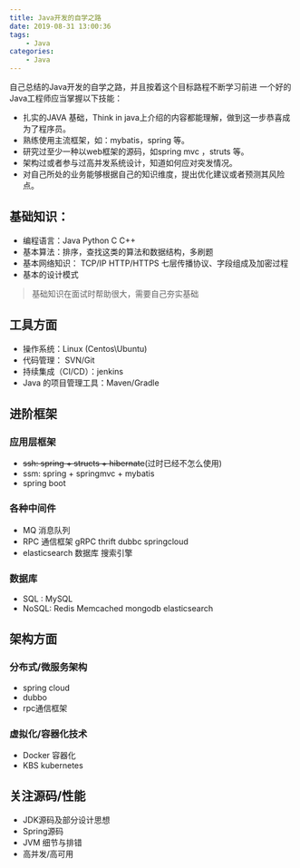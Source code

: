 ```yaml
---
title: Java开发的自学之路
date: 2019-08-31 13:00:36
tags:
    - Java
categories:
    - Java
---
```

 自己总结的Java开发的自学之路，并且按着这个目标路程不断学习前进
 一个好的Java工程师应当掌握以下技能：
- 扎实的JAVA 基础，Think in java上介绍的内容都能理解，做到这一步恭喜成为了程序员。
- 熟练使用主流框架，如：mybatis，spring 等。
- 研究过至少一种以web框架的源码，如spring mvc ，struts 等。
- 架构过或者参与过高并发系统设计，知道如何应对突发情况。
- 对自己所处的业务能够根据自己的知识维度，提出优化建议或者预测其风险点。
 <!--more-->

## 基础知识：

- 编程语言：Java Python C C++
- 基本算法：排序，查找这类的算法和数据结构，多刷题
- 基本网络知识： TCP/IP HTTP/HTTPS 七层传播协议、字段组成及加密过程
- 基本的设计模式

> 基础知识在面试时帮助很大，需要自己夯实基础


## 工具方面
- 操作系统：Linux (Centos\Ubuntu)
- 代码管理： SVN/Git
- 持续集成（CI/CD）：jenkins
- Java 的项目管理工具：Maven/Gradle

## 进阶框架

### 应用层框架

- ~~ssh: spring + structs + hibernate~~(过时已经不怎么使用)
- ssm: spring + springmvc + mybatis
- spring boot


### 各种中间件

- MQ 消息队列
- RPC 通信框架 gRPC thrift dubbc springcloud
- elasticsearch 数据库 搜索引擎


### 数据库

- SQL : MySQL
- NoSQL: Redis Memcached mongodb elasticsearch

## 架构方面

### 分布式/微服务架构

- spring cloud
- dubbo
- rpc通信框架

### 虚拟化/容器化技术

- Docker 容器化
- KBS kubernetes

## 关注源码/性能

- JDK源码及部分设计思想
- Spring源码
- JVM 细节与排错
- 高并发/高可用
